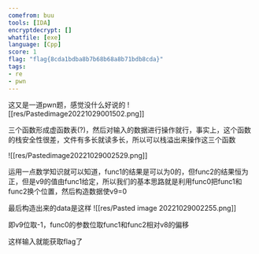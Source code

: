```yaml
---
comefrom: buu
tools: [IDA]
encryptdecrypt: []
whatfile: [exe]
language: [Cpp]
score: 1
flag: "flag{8cda1bdba8b7b68b68a8b71bdb8cda}"
tags:
- re
- pwn
---
```


这又是一道pwn题，感觉没什么好说的
![[res/Pastedimage20221029001502.png]]

三个函数形成虚函数表(?)，然后对输入的数据进行操作就行，事实上，这个函数的栈安全性很差，文件有多长就读多长，所以可以栈溢出来操作这三个函数

![[res/Pastedimage20221029002529.png]]

运用一点数学知识就可以知道，func1的结果是可以为0的，但func2的结果恒为正，但是v9的值由func1给定，所以我们的基本思路就是利用func0把func1和func2换个位置，然后构造数据使v9=0

最后构造出来的data是这样
![[res/Pasted image 20221029002255.png]]

即v9位取-1，func0的参数位取func1和func2相对v8的偏移

这样输入就能获取flag了